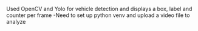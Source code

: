Used OpenCV and Yolo for vehicle detection and displays a box, label and counter per frame 
-Need to set up python venv and upload a video file to analyze
